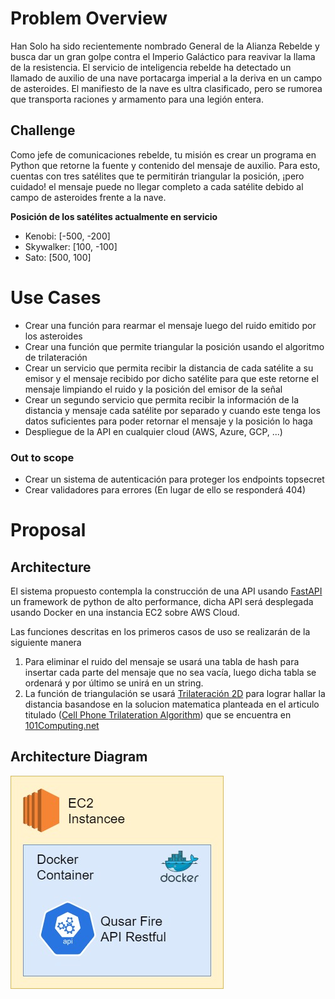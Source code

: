 # Problem Overview
Han Solo ha sido recientemente nombrado General de la Alianza
Rebelde y busca dar un gran golpe contra el Imperio Galáctico para
reavivar la llama de la resistencia.
El servicio de inteligencia rebelde ha detectado un llamado de auxilio de
una nave portacarga imperial a la deriva en un campo de asteroides. El
manifiesto de la nave es ultra clasificado, pero se rumorea que
transporta raciones y armamento para una legión entera.

## Challenge
Como jefe de comunicaciones rebelde, tu misión es crear un programa en Python que retorne
la fuente y contenido del mensaje de auxilio. Para esto, cuentas con tres satélites que te
permitirán triangular la posición, ¡pero cuidado! el mensaje puede no llegar completo a cada
satélite debido al campo de asteroides frente a la nave.

**Posición de los satélites actualmente en servicio**
- Kenobi: [-500, -200]
- Skywalker: [100, -100]
- Sato: [500, 100]

# Use Cases
- Crear una función para rearmar el mensaje luego del ruido emitido por los asteroides
- Crear una función que permite triangular la posición usando el algoritmo de
trilateración
- Crear un servicio que permita recibir la distancia de cada satélite a su emisor
y el mensaje recibido por dicho satélite para que este retorne el mensaje limpiando el ruido y la posición del emisor de la señal
- Crear un segundo servicio que permita recibir la información de la distancia y mensaje cada satélite por separado y cuando este tenga los datos suficientes para poder retornar el mensaje y la posición lo haga
- Despliegue de la API en cualquier cloud (AWS, Azure, GCP, ...)

### Out to scope
- Crear un sistema de autenticación para proteger los endpoints topsecret
- Crear validadores para errores (En lugar de ello se responderá 404)

# Proposal
## Architecture
El sistema propuesto contempla la construcción de una API usando [FastAPI](https://fastapi.tiangolo.com/) un framework de python de alto performance, dicha API será desplegada usando Docker en una instancia EC2 sobre AWS Cloud.

Las funciones descritas en los primeros casos de uso se realizarán de la siguiente manera

1. Para eliminar el ruido del mensaje se usará una tabla de hash para insertar cada parte del mensaje que no sea vacía, luego dicha tabla se ordenará y por último se unirá en un string.
2. La función de triangulación se usará [Trilateración 2D](https://es.wikipedia.org/wiki/Trilateraci%C3%B3n) para lograr hallar la distancia basandose en la solucion matematica planteada en el articulo titulado ([Cell Phone Trilateration Algorithm](https://www.101computing.net/cell-phone-trilateration-algorithm/)) que se encuentra en [101Computing.net](https://www.101computing.net/)

## Architecture Diagram
![Architecture Diagram Image](architecture_diagram.jpg)

